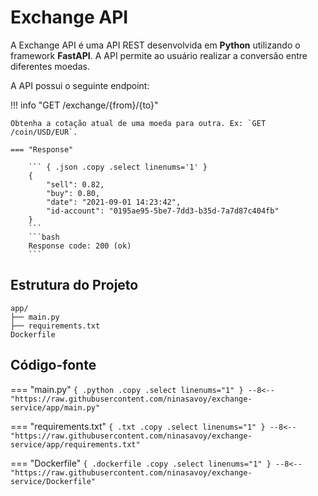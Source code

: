 # Exchange API

A Exchange API é uma API REST desenvolvida em **Python** utilizando o framework **FastAPI**. A API permite ao usuário realizar a conversão entre diferentes moedas. 

A API possui o seguinte endpoint:

!!! info "GET /exchange/{from}/{to}"

    Obtenha a cotação atual de uma moeda para outra. Ex: `GET /coin/USD/EUR`.

    === "Response"

        ``` { .json .copy .select linenums='1' }
        {
            "sell": 0.82,
            "buy": 0.80,
            "date": "2021-09-01 14:23:42",
            "id-account": "0195ae95-5be7-7dd3-b35d-7a7d87c404fb"
        }
        ```
        ```bash
        Response code: 200 (ok)
        ```

## Estrutura do Projeto

```
app/
├── main.py
├── requirements.txt
Dockerfile
```

## Código-fonte

=== "main.py"
    ``` { .python .copy .select linenums="1" }
    --8<-- "https://raw.githubusercontent.com/ninasavoy/exchange-service/app/main.py"
    ```

=== "requirements.txt"
    ``` { .txt .copy .select linenums="1" }
    --8<-- "https://raw.githubusercontent.com/ninasavoy/exchange-service/app/requirements.txt"    
    ```

=== "Dockerfile"
    ``` { .dockerfile .copy .select linenums="1" }
    --8<-- "https://raw.githubusercontent.com/ninasavoy/exchange-service/Dockerfile"
    ```